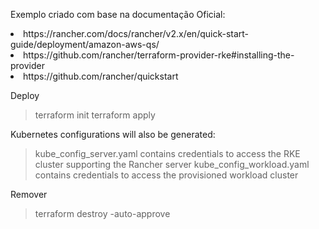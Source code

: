 Exemplo criado com base na documentação Oficial: 

<li> https://rancher.com/docs/rancher/v2.x/en/quick-start-guide/deployment/amazon-aws-qs/

<li> https://github.com/rancher/terraform-provider-rke#installing-the-provider

<li> https://github.com/rancher/quickstart

Deploy

> terraform init
> terraform apply

Kubernetes configurations will also be generated:

> kube_config_server.yaml contains credentials to access the RKE cluster supporting the Rancher server
> kube_config_workload.yaml contains credentials to access the provisioned workload cluster

Remover

> terraform destroy -auto-approve
